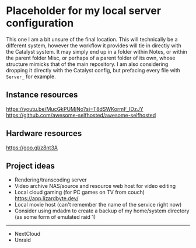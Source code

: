 # Placeholder for my local server configuration
This one I am a bit unsure of the final location. This will technically be a different system, however the workflow it provides will tie in directly with the Catalyst system. It may simply end up in a folder within Notes, or within the parent folder Misc, or perhaps of a parent folder of its own, whose structure mimicks that of the main repository. I am also considering dropping it directly with the Catalyst config, but prefacing every file with `Server_` for example.  

## Instance resources
https://youtu.be/MucGkPUMjNo?si=T8dSWKormF_IDzJY  
https://github.com/awesome-selfhosted/awesome-selfhosted  

## Hardware resources
https://goo.gl/z8nt3A

## Project ideas
- Rendering/transcoding server
- Video archive NAS/source and resource web host for video editing 
- Local cloud gaming (for PC games on TV from couch) https://app.lizardbyte.dev/
- Local movie host (can't remember the name of the service right now)
- Consider using mdadm to create a backup of my home/system directory (as some form of emulated raid 1)  
---
- NextCloud
- Unraid
